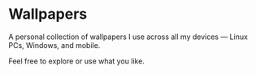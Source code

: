 # Wallpapers

A personal collection of wallpapers I use across all my devices — Linux PCs, Windows, and mobile.

Feel free to explore or use what you like.

